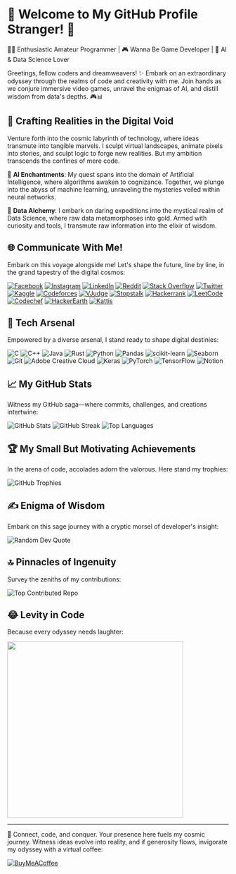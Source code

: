 # 🚀 Welcome to My GitHub Profile Stranger! 🌌

👨‍💻 Enthusiastic Amateur Programmer | 🎮 Wanna Be Game Developer | 🤖 AI & Data Science Lover

Greetings, fellow coders and dreamweavers! ✨ Embark on an extraordinary odyssey through the realms of code and creativity with me. Join hands as we conjure immersive video games, unravel the enigmas of AI, and distill wisdom from data's depths. 🎮📊

## 🌠 Crafting Realities in the Digital Void

Venture forth into the cosmic labyrinth of technology, where ideas transmute into tangible marvels. I sculpt virtual landscapes, animate pixels into stories, and sculpt logic to forge new realities. But my ambition transcends the confines of mere code.

🧠 **AI Enchantments**: My quest spans into the domain of Artificial Intelligence, where algorithms awaken to cognizance. Together, we plunge into the abyss of machine learning, unraveling the mysteries veiled within neural networks.

🤝 **Data Alchemy**: I embark on daring expeditions into the mystical realm of Data Science, where raw data metamorphoses into gold. Armed with curiosity and tools, I transmute raw information into the elixir of wisdom.

## 🌐 Communicate With Me!

Embark on this voyage alongside me! Let's shape the future, line by line, in the grand tapestry of the digital cosmos:

[![Facebook](https://img.shields.io/badge/Facebook-%231877F2.svg?logo=Facebook&logoColor=white)](https://facebook.com/SharifdotG) [![Instagram](https://img.shields.io/badge/Instagram-%23E4405F.svg?logo=Instagram&logoColor=white)](https://instagram.com/sharifdotg) [![LinkedIn](https://img.shields.io/badge/LinkedIn-%230077B5.svg?logo=linkedin&logoColor=white)](https://linkedin.com/in/sharifdotg) [![Reddit](https://img.shields.io/badge/Reddit-%23FF4500.svg?logo=Reddit&logoColor=white)](https://reddit.com/user/SharifdotG) [![Stack Overflow](https://img.shields.io/badge/-Stackoverflow-FE7A16?logo=stack-overflow&logoColor=white)](https://stackoverflow.com/users/22041127) [![Twitter](https://img.shields.io/badge/Twitter-%231DA1F2.svg?logo=Twitter&logoColor=white)](https://twitter.com/SharifdotG) [![Kaggle](https://img.shields.io/badge/Kaggle-%2320BEFF.svg?logo=kaggle&logoColor=white)](https://www.kaggle.com/sharifdotg) [![Codeforces](https://img.shields.io/badge/Codeforces-%23161616.svg?logo=codeforces&logoColor=white)](https://codeforces.com/profile/SharifdotG) [![VJudge](https://img.shields.io/badge/VJudge-%23000000.svg?logo=V&logoColor=white)](https://vjudge.net/user/SharifdotG) [![Stopstalk](https://img.shields.io/badge/Stopstalk-%23333333.svg?logo=stopstalk&logoColor=white)](https://www.stopstalk.com/user/profile/SharifdotG) [![Hackerrank](https://img.shields.io/badge/Hackerrank-%232EC866.svg?logo=hackerrank&logoColor=white)](https://www.hackerrank.com/SharifdotG) [![LeetCode](https://img.shields.io/badge/LeetCode-%23FFA116.svg?logo=leetcode&logoColor=white)](https://leetcode.com/SharifdotG/) [![Codechef](https://img.shields.io/badge/Codechef-%235B4638.svg?logo=codechef&logoColor=white)](https://www.codechef.com/users/sharifdotg) [![HackerEarth](https://img.shields.io/badge/HackerEarth-%232C3454.svg?logo=hackerearth&logoColor=white)](https://www.hackerearth.com/@SharifdotG) [![Kattis](https://img.shields.io/badge/Kattis-%234F648D.svg?logo=kattis&logoColor=white)](https://open.kattis.com/users/sharifdotg)

## 💼 Tech Arsenal

Empowered by a diverse arsenal, I stand ready to shape digital destinies:

![C](https://img.shields.io/badge/c-%2300599C.svg?style=for-the-badge&logo=c&logoColor=white) ![C++](https://img.shields.io/badge/c++-%2300599C.svg?style=for-the-badge&logo=c%2B%2B&logoColor=white) ![Java](https://img.shields.io/badge/java-%23ED8B00.svg?style=for-the-badge&logo=java&logoColor=white) ![Rust](https://img.shields.io/badge/rust-%23000000.svg?style=for-the-badge&logo=rust&logoColor=white) ![Python](https://img.shields.io/badge/python-3670A0?style=for-the-badge&logo=python&logoColor=ffdd54) ![Pandas](https://img.shields.io/badge/pandas-%23150458.svg?style=for-the-badge&logo=pandas&logoColor=white) ![scikit-learn](https://img.shields.io/badge/scikit--learn-%23F7931E.svg?style=for-the-badge&logo=scikit-learn&logoColor=white) ![Seaborn](https://img.shields.io/badge/seaborn-%2326799E.svg?style=for-the-badge&logo=seaborn&logoColor=white) ![Git](https://img.shields.io/badge/git-%23F05032.svg?style=for-the-badge&logo=git&logoColor=white) ![Adobe Creative Cloud](https://img.shields.io/badge/adobe%20creative%20cloud-%23FF0000.svg?style=for-the-badge&logo=adobe%20creative%20cloud&logoColor=white) ![Keras](https://img.shields.io/badge/Keras-%23D00000.svg?style=for-the-badge&logo=Keras&logoColor=white) ![PyTorch](https://img.shields.io/badge/PyTorch-%23EE4C2C.svg?style=for-the-badge&logo=PyTorch&logoColor=white) ![TensorFlow](https://img.shields.io/badge/TensorFlow-%23FF6F00.svg?style=for-the-badge&logo=TensorFlow&logoColor=white) ![Notion](https://img.shields.io/badge/Notion-%23000000.svg?style=for-the-badge&logo=notion&logoColor=white)

## 📈 My GitHub Stats

Witness my GitHub saga—where commits, challenges, and creations intertwine:

![GitHub Stats](https://github-readme-stats.vercel.app/api?username=SharifdotG&theme=onedark&hide_border=false&include_all_commits=false&count_private=true)
![GitHub Streak](https://github-readme-streak-stats.herokuapp.com/?user=SharifdotG&theme=onedark&hide_border=false)
![Top Languages](https://github-readme-stats.vercel.app/api/top-langs/?username=SharifdotG&theme=onedark&hide_border=false&layout=compact)

## 🏆 My Small But Motivating Achievements

In the arena of code, accolades adorn the valorous. Here stand my trophies:

![GitHub Trophies](https://github-profile-trophy.vercel.app/?username=SharifdotG&theme=onedark&no-frame=false&no-bg=false&margin-w=4)

## ✍️ Enigma of Wisdom

Embark on this sage journey with a cryptic morsel of developer's insight:

![Random Dev Quote](https://quotes-github-readme.vercel.app/api?type=vertical&theme=gruvbox)

## 🔝 Pinnacles of Ingenuity

Survey the zeniths of my contributions:

![Top Contributed Repo](https://github-contributor-stats.vercel.app/api?username=SharifdotG&limit=5&theme=onedark&combine_all_yearly_contributions=true)

## 😂 Levity in Code

Because every odyssey needs laughter:

<img src='https://randommeme-five.vercel.app/' style="height: 400px;"/>

---

🔗 Connect, code, and conquer. Your presence here fuels my cosmic journey. Witness ideas evolve into reality, and if generosity flows, invigorate my odyssey with a virtual coffee:

[![BuyMeACoffee](https://img.shields.io/badge/Buy%20Me%20a%20Coffee-ffdd00?style=for-the-badge&logo=buy-me-a-coffee&logoColor=black)](https://buymeacoffee.com/SharifdotG)
